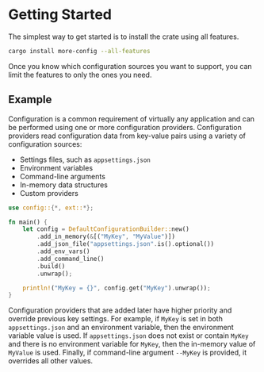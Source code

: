 # Getting Started

The simplest way to get started is to install the crate using all features.

```bash
cargo install more-config --all-features
```

Once you know which configuration sources you want to support, you can limit the features to only the ones you need.

## Example

Configuration is a common requirement of virtually any application and can be performed using one or more configuration providers. Configuration providers read configuration data from key-value pairs using a variety of configuration sources:

- Settings files, such as `appsettings.json`
- Environment variables
- Command-line arguments
- In-memory data structures
- Custom providers

```rust
use config::{*, ext::*};

fn main() {
    let config = DefaultConfigurationBuilder::new()
        .add_in_memory(&[("MyKey", "MyValue")])
        .add_json_file("appsettings.json".is().optional())
        .add_env_vars()
        .add_command_line()
        .build()
        .unwrap();

    println!("MyKey = {}", config.get("MyKey").unwrap());
}
```

Configuration providers that are added later have higher priority and override previous key settings. For example, if `MyKey` is set in both `appsettings.json` and an environment variable, then the environment variable value is used. If `appsettings.json` does not exist or contain `MyKey` and there is no environment variable for `MyKey`, then the in-memory value of `MyValue` is used. Finally, if command-line argument `--MyKey` is provided, it overrides all other values.